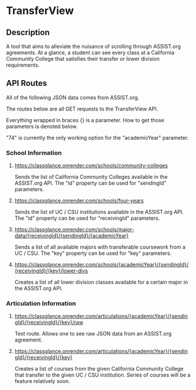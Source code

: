 # TransferView

## Description

A tool that aims to alleviate the nuisance of scrolling through ASSIST.org agreements. At a glance, a student can see every class at a California Community College that satisfies their transfer or lower division requirements.

## API Routes

All of the following JSON data comes from ASSIST.org.

The routes below are all GET requests to the TransferView API.

Everything wrapped in braces {} is a parameter. How to get those parameters is denoted below.

"74" is currently the only working option for the "academicYear" parameter.

### School Information

1. https://classglance.onrender.com/schools/community-colleges

   Sends the list of California Community Colleges available in the ASSIST.org API. The "id" property can be used for "sendingId" parameters. 

2. https://classglance.onrender.com/schools/four-years

   Sends the list of UC / CSU institutions available in the ASSIST.org API. The "id" property can be used for "receivingId" parameters.

3. https://classglance.onrender.com/schools/major-data/{receivingId}/{sendingId}/{academicYear}

   Sends a list of all available majors with transferable coursework from a UC / CSU. The "key" property can be used for "key" parameters. 

4. https://classglance.onrender.com/schools/{academicYear}/{sendingId}/{receivingId}/{key}/lower-divs

   Creates a list of all lower division classes available for a certain major in the ASSIST.org API. 

### Articulation Information

1. https://classglance.onrender.com/articulations/{academicYear}/{sendingId}/{receivingId}/{key}/raw

   Test route. Allows one to see raw JSON data from an ASSIST.org agreement.

2. https://classglance.onrender.com/articulations/{academicYear}/{sendingId}/{receivingId}/{key}

   Creates a list of courses from the given California Community College that transfer to the given UC / CSU institution. Series of courses will be a feature relatively soon.

